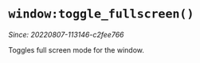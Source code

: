 # `window:toggle_fullscreen()`

*Since: 20220807-113146-c2fee766*

Toggles full screen mode for the window.

